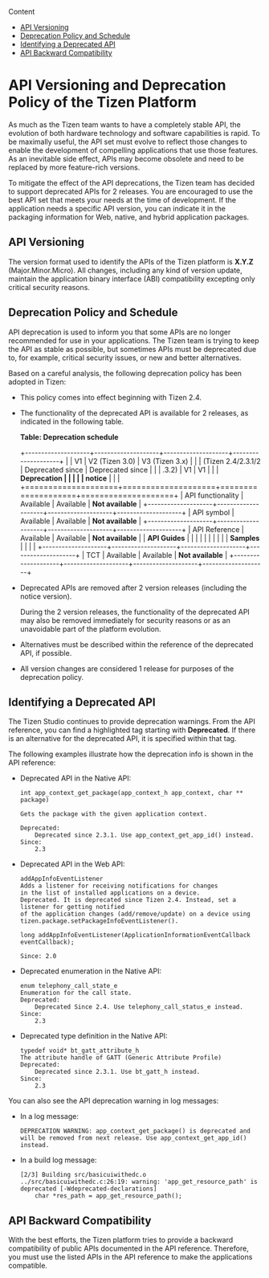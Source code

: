 

Content

-   [API Versioning](#versioning)
-   [Deprecation Policy and Schedule](#policy)
-   [Identifying a Deprecated API](#identify)
-   [API Backward Compatibility](#compatibility)



API Versioning and Deprecation Policy of the Tizen Platform
===========================================================

As much as the Tizen team wants to have a completely stable API, the
evolution of both hardware technology and software capabilities is
rapid. To be maximally useful, the API set must evolve to reflect those
changes to enable the development of compelling applications that use
those features. As an inevitable side effect, APIs may become obsolete
and need to be replaced by more feature-rich versions.

To mitigate the effect of the API deprecations, the Tizen team has
decided to support deprecated APIs for 2 releases. You are encouraged to
use the best API set that meets your needs at the time of development.
If the application needs a specific API version, you can indicate it in
the packaging information for Web, native, and hybrid application
packages.

API Versioning <a name="versioning"></a>
--------------

The version format used to identify the APIs of the Tizen platform is
**X.Y.Z** (Major.Minor.Micro). All changes, including any kind of
version update, maintain the application binary interface (ABI)
compatibility excepting only critical security reasons.

Deprecation Policy and Schedule <a name="policy"></a>
-------------------------------

API deprecation is used to inform you that some APIs are no longer
recommended for use in your applications. The Tizen team is trying to
keep the API as stable as possible, but sometimes APIs must be
deprecated due to, for example, critical security issues, or new and
better alternatives.

Based on a careful analysis, the following deprecation policy has been
adopted in Tizen:

-   This policy comes into effect beginning with Tizen 2.4.
-   The functionality of the deprecated API is available for 2 releases,
    as indicated in the following table.

    **Table: Deprecation schedule**

    +--------------------+--------------------+--------------------+--------------------+
    |                    | V1                 | V2 (Tizen 3.0)     | V3 (Tizen 3.x)     |
    |                    | (Tizen 2.4/2.3.1/2 | Deprecated since   | Deprecated since   |
    |                    | .3.2)              | V1                 | V1                 |
    |                    | **Deprecation      |                    |                    |
    |                    | notice**           |                    |                    |
    +====================+====================+====================+====================+
    | API functionality  | Available          | Available          | **Not available**  |
    +--------------------+--------------------+--------------------+--------------------+
    | API symbol         | Available          | Available          | **Not available**  |
    +--------------------+--------------------+--------------------+--------------------+
    | API Reference      | Available          | Available          | **Not available**  |
    | **API Guides**     |                    |                    |                    |
    |                    |                    |                    |                    |
    | **Samples**        |                    |                    |                    |
    +--------------------+--------------------+--------------------+--------------------+
    | TCT                | Available          | Available          | **Not available**  |
    +--------------------+--------------------+--------------------+--------------------+

-   Deprecated APIs are removed after 2 version releases (including the
    notice version).

    During the 2 version releases, the functionality of the deprecated
    API may also be removed immediately for security reasons or as an
    unavoidable part of the platform evolution.

-   Alternatives must be described within the reference of the
    deprecated API, if possible.
-   All version changes are considered 1 release for purposes of the
    deprecation policy.

Identifying a Deprecated API <a name="identify"></a>
----------------------------

The Tizen Studio continues to provide deprecation warnings. From the API
reference, you can find a highlighted tag starting with **Deprecated**.
If there is an alternative for the deprecated API, it is specified
within that tag.

The following examples illustrate how the deprecation info is shown in
the API reference:

-   Deprecated API in the Native API:

    ``` {.prettyprint}
    int app_context_get_package(app_context_h app_context, char ** package)

    Gets the package with the given application context.

    Deprecated:
        Deprecated since 2.3.1. Use app_context_get_app_id() instead.
    Since:
        2.3
    ```

-   Deprecated API in the Web API:

    ``` {.prettyprint}
    addAppInfoEventListener
    Adds a listener for receiving notifications for changes
    in the list of installed applications on a device.
    Deprecated. It is deprecated since Tizen 2.4. Instead, set a listener for getting notified
    of the application changes (add/remove/update) on a device using tizen.package.setPackageInfoEventListener().

    long addAppInfoEventListener(ApplicationInformationEventCallback eventCallback);

    Since: 2.0
    ```

-   Deprecated enumeration in the Native API:

    ``` {.prettyprint}
    enum telephony_call_state_e
    Enumeration for the call state.
    Deprecated:
        Deprecated Since 2.4. Use telephony_call_status_e instead.
    Since:
        2.3
    ```

-   Deprecated type definition in the Native API:

    ``` {.prettyprint}
    typedef void* bt_gatt_attribute_h
    The attribute handle of GATT (Generic Attribute Profile)
    Deprecated:
        Deprecated since 2.3.1. Use bt_gatt_h instead.
    Since:
        2.3
    ```

You can also see the API deprecation warning in log messages:

-   In a log message:

    ``` {.prettyprint}
    DEPRECATION WARNING: app_context_get_package() is deprecated and
    will be removed from next release. Use app_context_get_app_id() instead.
    ```

-   In a build log message:

    ``` {.prettyprint}
    [2/3] Building src/basicuiwithedc.o
    ../src/basicuiwithedc.c:26:19: warning: 'app_get_resource_path' is deprecated [-Wdeprecated-declarations]
        char *res_path = app_get_resource_path();
    ```

API Backward Compatibility <a name="compatibility"></a>
--------------------------

With the best efforts, the Tizen platform tries to provide a backward
compatibility of public APIs documented in the API reference. Therefore,
you must use the listed APIs in the API reference to make the
applications compatible.



